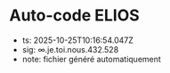 # Auto-code ELIOS
- ts: 2025-10-25T10:16:54.047Z
- sig: ∞.je.toi.nous.432.528
- note: fichier généré automatiquement